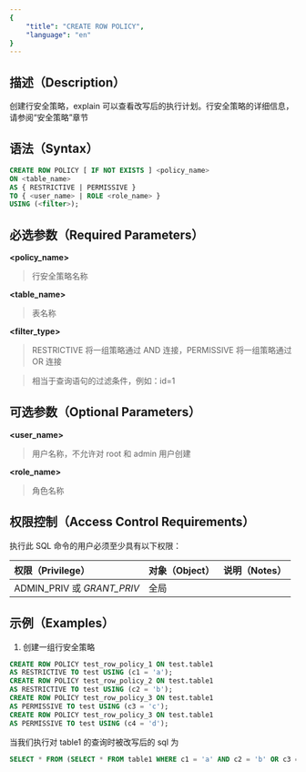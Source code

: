 ```yaml
---
{
    "title": "CREATE ROW POLICY",
    "language": "en"
}
---
```


<!--
Licensed to the Apache Software Foundation (ASF) under one
or more contributor license agreements.  See the NOTICE file
distributed with this work for additional information
regarding copyright ownership.  The ASF licenses this file
to you under the Apache License, Version 2.0 (the
"License"); you may not use this file except in compliance
with the License.  You may obtain a copy of the License at

  http://www.apache.org/licenses/LICENSE-2.0

Unless required by applicable law or agreed to in writing,
software distributed under the License is distributed on an
"AS IS" BASIS, WITHOUT WARRANTIES OR CONDITIONS OF ANY
KIND, either express or implied.  See the License for the
specific language governing permissions and limitations
under the License.
-->

## 描述（Description）

创建行安全策略，explain 可以查看改写后的执行计划。行安全策略的详细信息，请参阅“安全策略”章节

## 语法（Syntax）

```SQL
CREATE ROW POLICY [ IF NOT EXISTS ] <policy_name> 
ON <table_name> 
AS { RESTRICTIVE | PERMISSIVE } 
TO { <user_name> | ROLE <role_name> } 
USING (<filter>);
```

## 必选参数（Required Parameters）

**<policy_name>**

> 行安全策略名称

**<table_name>**

> 表名称

**<filter_type>**

> RESTRICTIVE 将一组策略通过 AND 连接，PERMISSIVE 将一组策略通过 OR 连接

**<filter>**

> 相当于查询语句的过滤条件，例如：id=1

## 可选参数（Optional Parameters）

**<user_name>**

> 用户名称，不允许对 root 和 admin 用户创建

**<role_name>**

> 角色名称

## 权限控制（Access Control Requirements）

执行此 SQL 命令的用户必须至少具有以下权限：

| 权限（Privilege）          | 对象（Object） | 说明（Notes） |
| :------------------------- | :------------- | :------------ |
| ADMIN_PRIV 或 *GRANT_PRIV* | 全局           |               |

## 示例（Examples）

1. 创建一组行安全策略

```SQL
CREATE ROW POLICY test_row_policy_1 ON test.table1 
AS RESTRICTIVE TO test USING (c1 = 'a');
CREATE ROW POLICY test_row_policy_2 ON test.table1 
AS RESTRICTIVE TO test USING (c2 = 'b');
CREATE ROW POLICY test_row_policy_3 ON test.table1 
AS PERMISSIVE TO test USING (c3 = 'c');
CREATE ROW POLICY test_row_policy_3 ON test.table1 
AS PERMISSIVE TO test USING (c4 = 'd');
```

当我们执行对 table1 的查询时被改写后的 sql 为

```SQL
SELECT * FROM (SELECT * FROM table1 WHERE c1 = 'a' AND c2 = 'b' OR c3 = 'c' OR c4 = 'd')
```
